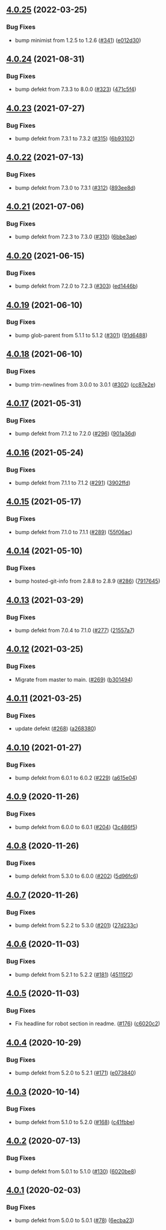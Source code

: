 ## [4.0.25](https://github.com/thenativeweb/get-cors-origin/compare/4.0.24...4.0.25) (2022-03-25)


### Bug Fixes

* bump minimist from 1.2.5 to 1.2.6 ([#341](https://github.com/thenativeweb/get-cors-origin/issues/341)) ([e012d30](https://github.com/thenativeweb/get-cors-origin/commit/e012d30d90c9d27d79b9f3943512863b3abd951d))

## [4.0.24](https://github.com/thenativeweb/get-cors-origin/compare/4.0.23...4.0.24) (2021-08-31)


### Bug Fixes

* bump defekt from 7.3.3 to 8.0.0 ([#323](https://github.com/thenativeweb/get-cors-origin/issues/323)) ([471c5f4](https://github.com/thenativeweb/get-cors-origin/commit/471c5f452202348e88f28732a10a32584d649f5f))

## [4.0.23](https://github.com/thenativeweb/get-cors-origin/compare/4.0.22...4.0.23) (2021-07-27)


### Bug Fixes

* bump defekt from 7.3.1 to 7.3.2 ([#315](https://github.com/thenativeweb/get-cors-origin/issues/315)) ([6b93102](https://github.com/thenativeweb/get-cors-origin/commit/6b93102806badd6a3a7ceb651dc8d3d4ad791fae))

## [4.0.22](https://github.com/thenativeweb/get-cors-origin/compare/4.0.21...4.0.22) (2021-07-13)


### Bug Fixes

* bump defekt from 7.3.0 to 7.3.1 ([#312](https://github.com/thenativeweb/get-cors-origin/issues/312)) ([893ee8d](https://github.com/thenativeweb/get-cors-origin/commit/893ee8df5cecba6adb6e4c034bf98186c1f39d1b))

## [4.0.21](https://github.com/thenativeweb/get-cors-origin/compare/4.0.20...4.0.21) (2021-07-06)


### Bug Fixes

* bump defekt from 7.2.3 to 7.3.0 ([#310](https://github.com/thenativeweb/get-cors-origin/issues/310)) ([6bbe3ae](https://github.com/thenativeweb/get-cors-origin/commit/6bbe3ae0b63eebe43296d729a04ac21f7d6c0952))

## [4.0.20](https://github.com/thenativeweb/get-cors-origin/compare/4.0.19...4.0.20) (2021-06-15)


### Bug Fixes

* bump defekt from 7.2.0 to 7.2.3 ([#303](https://github.com/thenativeweb/get-cors-origin/issues/303)) ([ed1446b](https://github.com/thenativeweb/get-cors-origin/commit/ed1446b4fe73114e743f66460d23d323dc5161e9))

## [4.0.19](https://github.com/thenativeweb/get-cors-origin/compare/4.0.18...4.0.19) (2021-06-10)


### Bug Fixes

* bump glob-parent from 5.1.1 to 5.1.2 ([#301](https://github.com/thenativeweb/get-cors-origin/issues/301)) ([91d6488](https://github.com/thenativeweb/get-cors-origin/commit/91d6488324e932cd116b71f44fee0912dd06920f))

## [4.0.18](https://github.com/thenativeweb/get-cors-origin/compare/4.0.17...4.0.18) (2021-06-10)


### Bug Fixes

* bump trim-newlines from 3.0.0 to 3.0.1 ([#302](https://github.com/thenativeweb/get-cors-origin/issues/302)) ([cc87e2e](https://github.com/thenativeweb/get-cors-origin/commit/cc87e2e4a8169a9c8781a28355d6010576f479c4))

## [4.0.17](https://github.com/thenativeweb/get-cors-origin/compare/4.0.16...4.0.17) (2021-05-31)


### Bug Fixes

* bump defekt from 7.1.2 to 7.2.0 ([#296](https://github.com/thenativeweb/get-cors-origin/issues/296)) ([901a36d](https://github.com/thenativeweb/get-cors-origin/commit/901a36da802f818174088ba2b08c66be42898f89))

## [4.0.16](https://github.com/thenativeweb/get-cors-origin/compare/4.0.15...4.0.16) (2021-05-24)


### Bug Fixes

* bump defekt from 7.1.1 to 7.1.2 ([#291](https://github.com/thenativeweb/get-cors-origin/issues/291)) ([3902ffd](https://github.com/thenativeweb/get-cors-origin/commit/3902ffdb863d3b6532da11dbd94dce80512952c5))

## [4.0.15](https://github.com/thenativeweb/get-cors-origin/compare/4.0.14...4.0.15) (2021-05-17)


### Bug Fixes

* bump defekt from 7.1.0 to 7.1.1 ([#289](https://github.com/thenativeweb/get-cors-origin/issues/289)) ([55f06ac](https://github.com/thenativeweb/get-cors-origin/commit/55f06ac410d8c4614e4b320ed6e6439f4f222c20))

## [4.0.14](https://github.com/thenativeweb/get-cors-origin/compare/4.0.13...4.0.14) (2021-05-10)


### Bug Fixes

* bump hosted-git-info from 2.8.8 to 2.8.9 ([#286](https://github.com/thenativeweb/get-cors-origin/issues/286)) ([7917645](https://github.com/thenativeweb/get-cors-origin/commit/79176450cfc2ec9d7f2643724ddebb40a9192417))

## [4.0.13](https://github.com/thenativeweb/get-cors-origin/compare/4.0.12...4.0.13) (2021-03-29)


### Bug Fixes

* bump defekt from 7.0.4 to 7.1.0 ([#277](https://github.com/thenativeweb/get-cors-origin/issues/277)) ([21557a7](https://github.com/thenativeweb/get-cors-origin/commit/21557a79ec4295a8d45c1b63217a50ca4a456ee3))

## [4.0.12](https://github.com/thenativeweb/get-cors-origin/compare/4.0.11...4.0.12) (2021-03-25)


### Bug Fixes

* Migrate from master to main. ([#269](https://github.com/thenativeweb/get-cors-origin/issues/269)) ([b301494](https://github.com/thenativeweb/get-cors-origin/commit/b3014940a40eabf49214ba014621c41f85491157))

## [4.0.11](https://github.com/thenativeweb/get-cors-origin/compare/4.0.10...4.0.11) (2021-03-25)


### Bug Fixes

* update defekt ([#268](https://github.com/thenativeweb/get-cors-origin/issues/268)) ([a268380](https://github.com/thenativeweb/get-cors-origin/commit/a2683808fc1163dfcda2080ead4074b7e00a56ce))

## [4.0.10](https://github.com/thenativeweb/get-cors-origin/compare/4.0.9...4.0.10) (2021-01-27)


### Bug Fixes

* bump defekt from 6.0.1 to 6.0.2 ([#229](https://github.com/thenativeweb/get-cors-origin/issues/229)) ([a615e04](https://github.com/thenativeweb/get-cors-origin/commit/a615e046cf12b6cdafeba5cf91907d3fe4642514))

## [4.0.9](https://github.com/thenativeweb/get-cors-origin/compare/4.0.8...4.0.9) (2020-11-26)


### Bug Fixes

* bump defekt from 6.0.0 to 6.0.1 ([#204](https://github.com/thenativeweb/get-cors-origin/issues/204)) ([3c486f5](https://github.com/thenativeweb/get-cors-origin/commit/3c486f5ba7df096cd24323b5de4cfb72083ea267))

## [4.0.8](https://github.com/thenativeweb/get-cors-origin/compare/4.0.7...4.0.8) (2020-11-26)


### Bug Fixes

* bump defekt from 5.3.0 to 6.0.0 ([#202](https://github.com/thenativeweb/get-cors-origin/issues/202)) ([5d96fc6](https://github.com/thenativeweb/get-cors-origin/commit/5d96fc6b055cf96e6eb187abe990add420644fab))

## [4.0.7](https://github.com/thenativeweb/get-cors-origin/compare/4.0.6...4.0.7) (2020-11-26)


### Bug Fixes

* bump defekt from 5.2.2 to 5.3.0 ([#201](https://github.com/thenativeweb/get-cors-origin/issues/201)) ([27d233c](https://github.com/thenativeweb/get-cors-origin/commit/27d233c5d616cf9dc7533553ce1353a51c0e5949))

## [4.0.6](https://github.com/thenativeweb/get-cors-origin/compare/4.0.5...4.0.6) (2020-11-03)


### Bug Fixes

* bump defekt from 5.2.1 to 5.2.2 ([#181](https://github.com/thenativeweb/get-cors-origin/issues/181)) ([45115f2](https://github.com/thenativeweb/get-cors-origin/commit/45115f234086f5fa399e3997ba068ccd10188bc1))

## [4.0.5](https://github.com/thenativeweb/get-cors-origin/compare/4.0.4...4.0.5) (2020-11-03)


### Bug Fixes

* Fix headline for robot section in readme. ([#176](https://github.com/thenativeweb/get-cors-origin/issues/176)) ([c6020c2](https://github.com/thenativeweb/get-cors-origin/commit/c6020c2cd55af8bcc79d03f17660eb7f45c1026d))

## [4.0.4](https://github.com/thenativeweb/get-cors-origin/compare/4.0.3...4.0.4) (2020-10-29)


### Bug Fixes

* bump defekt from 5.2.0 to 5.2.1 ([#171](https://github.com/thenativeweb/get-cors-origin/issues/171)) ([e073840](https://github.com/thenativeweb/get-cors-origin/commit/e07384098e33d889ef0b0c89a6b45e6a4b0b0a01))

## [4.0.3](https://github.com/thenativeweb/get-cors-origin/compare/4.0.2...4.0.3) (2020-10-14)


### Bug Fixes

* bump defekt from 5.1.0 to 5.2.0 ([#168](https://github.com/thenativeweb/get-cors-origin/issues/168)) ([c41fbbe](https://github.com/thenativeweb/get-cors-origin/commit/c41fbbe3411ec58f0c801481b7959bad76eb063c))

## [4.0.2](https://github.com/thenativeweb/get-cors-origin/compare/4.0.1...4.0.2) (2020-07-13)


### Bug Fixes

* bump defekt from 5.0.1 to 5.1.0 ([#130](https://github.com/thenativeweb/get-cors-origin/issues/130)) ([6020be8](https://github.com/thenativeweb/get-cors-origin/commit/6020be8add34951a3742fe2d6384e599a91a0fa6))

## [4.0.1](https://github.com/thenativeweb/get-cors-origin/compare/4.0.0...4.0.1) (2020-02-03)


### Bug Fixes

* bump defekt from 5.0.0 to 5.0.1 ([#78](https://github.com/thenativeweb/get-cors-origin/issues/78)) ([6ecba23](https://github.com/thenativeweb/get-cors-origin/commit/6ecba23ab54ddf092deab11347121173ce2330a1))
